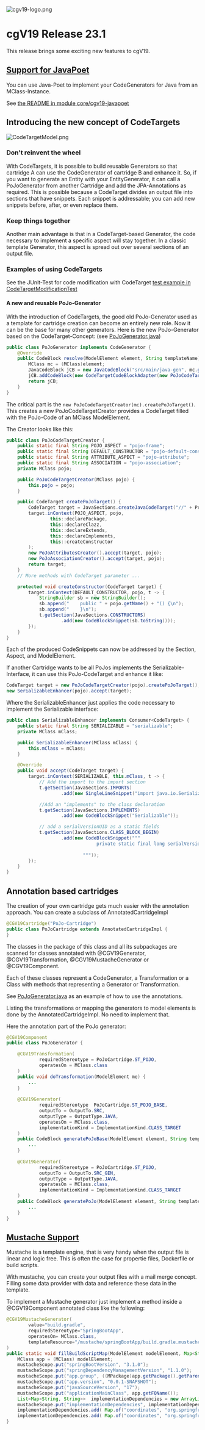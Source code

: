 ![cgv19-logo.png](images/cgv19-logo.png)

# cgV19 Release 23.1

This release brings some exciting new features to cgV19.

## [Support for JavaPoet](https://github.com/square/javapoet)

You can use Java-Poet to implement your CodeGenerators for Java from an MClass-Instance.

See [the README in module core/cgv19-javapoet](../core/cgv19-javapoet/README.md)

## <a name="codeTargets"></a>Introducing the new concept of CodeTargets

![CodeTargetModel.png](images/CodeTargetModel.png)

### Don't reinvent the wheel
With CodeTargets, it is possible to build reusable Generators so that cartridge A can
use the CodeGenerator of cartridge B and enhance it. So, if you want to generate an Entity
with your EntityGenerator, it can call a PoJoGenerator from another Cartridge and add the
JPA-Annotations as required. This is possible because a CodeTarget divides an output file into
sections that have snippets. Each snippet is addressable; you can add new snippets before, after, or even replace them.

### Keep things together
Another main advantage is that in a CodeTarget-based Generator, the code necessary to implement a specific aspect will stay together. In a classic template Generator, this aspect is  spread out over several
sections of an output file.

### Examples of using CodeTargets

See the JUnit-Test for code modification with CodeTarget
[test example in CodeTargetModificationTest](../core/cgv19-core/src/test/java/de/spraener/nxtgen/target/CodeTargetModificationTest.java)

#### A new and reusable PoJo-Generator
With the introduction of CodeTargets, the good old PoJo-Generator used
as a template for cartridge creation can become an entirely new role. Now it can be the base for many other generators. Here is the new PoJo-Generator based on
the CodeTarget-Concept: (see [PoJoGenerator.java](../core/cgv19-pojo/src/main/java/de/spraener/nxtgen/pojo/PoJoGenerator.java))

```Java
public class PoJoGenerator implements CodeGenerator {
    @Override
    public CodeBlock resolve(ModelElement element, String templateName) {
        MClass mc = (MClass)element;
        JavaCodeBlock jCB = new JavaCodeBlock("src/main/java-gen", mc.getPackage().getFQName(), mc.getName() );
        jCB.addCodeBlock(new CodeTargetCodeBlockAdapter(new PoJoCodeTargetCreator(mc).createPoJoTarget()));
        return jCB;
    }
}
```

The critical part is the `new PoJoCodeTargetCreator(mc).createPoJoTarget()`. This creates
a new PoJoCodeTargetCreator provides a CodeTarget filled with the PoJo-Code of an MClass ModelElement.

The Creator looks like this:
```java
public class PoJoCodeTargetCreator {
    public static final String POJO_ASPECT = "pojo-frame";
    public static final String DEFAULT_CONSTRUCTOR = "pojo-default-constructor";
    public static final String ATTRIBUTE_ASPECT = "pojo-attribute";
    public static final String ASSOCIATION = "pojo-association";
    private MClass pojo;

    public PoJoCodeTargetCreator(MClass pojo) {
        this.pojo = pojo;
    }

    public CodeTarget createPoJoTarget() {
        CodeTarget target = JavaSections.createJavaCodeTarget("//" + ProtectionStrategieDefaultImpl.GENERATED_LINE);
        target.inContext(POJO_ASPECT, pojo,
                this::declarePackage,
                this::declareClazz,
                this::declareExtends,
                this::declareImplements,
                this::createConstructor
        );
        new PoJoAttributesCreator().accept(target, pojo);
        new PoJoAssociationCreator().accept(target, pojo);
        return target;
    }
    // More methods with CodeTarget parameter ...

    protected void createConstructor(CodeTarget target) {
        target.inContext(DEFAULT_CONSTRUCTOR, pojo, t -> {
            StringBuilder sb = new StringBuilder();
            sb.append("    public " + pojo.getName() + "() {\n");
            sb.append("    }\n");
            t.getSection(JavaSections.CONSTRUCTORS)
                    .add(new CodeBlockSnippet(sb.toString()));
        });
    }
}
```

Each of the produced CodeSnippets can now be addressed by the Section, Aspect, and ModelElement.

If another Cartridge wants to be all PoJos implements the Serializable-Interface, it can use this PoJo-CodeTarget and enhance it like:

```java
CodeTarget target = new PoJoCodeTargetCreator(pojo).createPoJoTarget();
new SerializableEnhancer(pojo).accept(target);
```

Where the SerializableEnhancer just applies the code necessary to implement the
Serializable interface:

```java
public class SerializableEnhancer implements Consumer<CodeTarget> {
    public static final String SERIALIZABLE = "serializable";
    private MClass mClass;

    public SerializableEnhancer(MClass mClass) {
        this.mClass = mClass;
    }

    @Override
    public void accept(CodeTarget target) {
        target.inContext(SERIALIZABLE, this.mClass, t -> {
            // Add the import to the import section
            t.getSection(JavaSections.IMPORTS)
                    .add(new SingleLineSnippet("import java.io.Serializable;"));

            //Add an "implements" to the class declaration
            t.getSection(JavaSections.IMPLEMENTS)
                    .add(new CodeBlockSnippet("Serializable"));

            // add a serialVersionUID as a static fields
            t.getSection(JavaSections.CLASS_BLOCK_BEGIN)
                    .add(new CodeBlockSnippet("""
                                 private static final long serialVersionUID=1L;
                                 
                            """));
        });
    }
}
```

## Annotation based cartridges

The creation of your own cartridge gets much easier with the annotation
approach. You can create a subclass of AnnotatedCartridgeImpl

```java
@CGV19Cartridge("PoJo-Cartridge")
public class PoJoCartridge extends AnnotatedCartridgeImpl {
}
```

The classes in the package of this class and all its subpackages are scanned for classes
annotated with @CGV19Generator, @CGV19Transformation, @CGV19MustacheGenerator or @CGV19Component.

Each of these classes represent a CodeGenerator, a Transformation or a Class with methods
that representing a Generator or Transformation.

See [PoJoGenerator.java](../core/cgv19-pojo/src/main/java/de/spraener/nxtgen/pojo/PoJoGenerator.java)
as an example of how to use the annotations.

Listing the transformations or mapping the generators  to 
model elements is done by the AnnotatedCartridgeImpl. No
need to implement that.

Here the annotation part of the PoJo generator:

```java
@CGV19Component
public class PoJoGenerator {

    @CGV19Transformation(
            requiredStereotype = PoJoCartridge.ST_POJO,
            operatesOn = MClass.class
    )
    public void doTransformation(ModelElement me) {
        ...
    }
    
    @CGV19Generator(
            requiredStereotype  PoJoCartridge.ST_POJO_BASE,
            outputTo = OutputTo.SRC,
            outputType = OutputType.JAVA,
            operatesOn = MClass.class,
            implementationKind = ImplementationKind.CLASS_TARGET
    )
    public CodeBlock generatePoJoBase(ModelElement element, String templateName) {
        ...
    }
    
    @CGV19Generator(
            requiredStereotype = PoJoCartridge.ST_POJO,
            outputTo = OutputTo.SRC_GEN,
            outputType = OutputType.JAVA,
            operatesOn = MClass.class,
            implementationKind = ImplementationKind.CLASS_TARGET
    )
    public CodeBlock generatePoJo(ModelElement element, String templateName) {
        ...
    }
}
```
## <a name="mustache"></a>[Mustache Support](https://github.com/spullara/mustache.java)
Mustache is a template engine, that is very handy when the output file is linear and
logic free. This is often the case for propertie files, Dockerfile or build scripts.

With mustache, you can create your output files with a
mail merge concept. Filling some data provider with data
and reference these data in the template.

To implement a Mustache generator just implement a 
method inside a @CGV19Component annotated class like 
the following:

```java
@CGV19MustacheGenerator(
        value="build.gradle",
        requiredStereotype="SpringBootApp",
        operatesOn= MClass.class,
        templateResource="/mustache/springBootApp/build.gradle.mustache"
)
public static void fillBuildScriptMap(ModelElement modelElement, Map<String, Object> mustacheScope) {
    MClass app = (MClass) modelElement;
    mustacheScope.put("springBootVersion", "3.1.0");
    mustacheScope.put("springDependencyManagementVersion", "1.1.0");
    mustacheScope.put("app.group", ((MPackage)app.getPackage().getParent()).getFQName());
    mustacheScope.put("app.version", "0.0.1-SNAPSHOT");
    mustacheScope.put("javaSourceVersion", "17");
    mustacheScope.put("applicationMainClass", app.getFQName());
    List<Map<String, String>>  implementationDependencies = new ArrayList<>();
    mustacheScope.put("implementationDependencies", implementationDependencies);
    implementationDependencies.add( Map.of("coordinates", "org.springframework.boot:spring-boot-starter-oauth2-resource-server"));
    implementationDependencies.add( Map.of("coordinates", "org.springframework.boot:spring-boot-starter-oauth2-client"));
}
```

